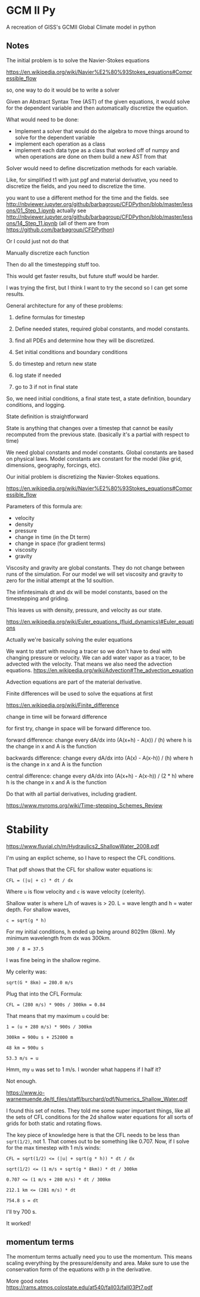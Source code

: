 # GCM II Py

A recreation of GISS's GCMII Global Climate model in python

## Notes

The initial problem is to solve the Navier-Stokes equations

https://en.wikipedia.org/wiki/Navier%E2%80%93Stokes_equations#Compressible_flow

so, one way to do it would be to write a solver

Given an Abstract Syntax Tree (AST) of the given equations, it would solve for the
dependent variable and then automatically discretize the equation.

What would need to be done:
* Implement a solver that would do the algebra to move things around to solve 
    for the dependent variable
* implement each operation as a class
* implement each data type as a class that worked off of numpy and when 
    operations are done on them build a new AST from that

Solver would need to define discretization methods for each variable.

Like, for simplified t1 with just pgf and material derivative, you need to discretize the fields, and you need to discretize the time. 

you want to use a different method for the time and the fields. 
see http://nbviewer.jupyter.org/github/barbagroup/CFDPython/blob/master/lessons/01_Step_1.ipynb
actually see http://nbviewer.jupyter.org/github/barbagroup/CFDPython/blob/master/lessons/14_Step_11.ipynb
(all of them are from https://github.com/barbagroup/CFDPython)


Or I could just not do that

Manually discretize each function

Then do all the timestepping stuff too.

This would get faster results, but future stuff would be harder.

I was trying the first, but I think I want to try the second so I can get some
results.

General architecture for any of these problems:

1. define formulas for timestep

2. Define needed states, required global constants, and model constants.

3. find all PDEs and determine how they will be discretized.

4. Set initial conditions and boundary conditions

5. do timestep and return new state

6. log state if needed

7. go to 3 if not in final state


So, we need initial conditions, a final state test, a state definition, boundary conditions, and logging.

State definition is straightforward

State is anything that changes over a timestep that cannot be easily recomputed from the previous state.
(basically it's a partial with respect to time)

We need global constants and model constants. Global constants are based on physical laws. Model constants are constant for the model (like grid, dimensions, geography, forcings, etc).

Our initial problem is discretizing the Navier-Stokes equations.

https://en.wikipedia.org/wiki/Navier%E2%80%93Stokes_equations#Compressible_flow

Parameters of this formula are: 
* velocity
* density
* pressure
* change in time (in the Dt term)
* change in space (for gradient terms)
* viscosity
* gravity

Viscosity and gravity are global constants. They do not change between runs of the simulation.
For our model we will set viscosity and gravity to zero for the initial attempt at the 1d soultion.

The infintesimals dt and dx will be model constants, based on the timestepping and griding.

This leaves us with density, pressure, and velocity as our state.

https://en.wikipedia.org/wiki/Euler_equations_(fluid_dynamics)#Euler_equations

Actually we're basically solving the euler equations

We want to start with moving a tracer so we don't have to deal with changing pressure or velocity. 
We can add water vapor as a tracer, to be advected with the velocity.
That means we also need the advection equations.
https://en.wikipedia.org/wiki/Advection#The_advection_equation

Advection equations are part of the material derivative.

Finite differences will be used to solve the equations at first

https://en.wikipedia.org/wiki/Finite_difference

change in time will be forward difference

for first try, change in space will be forward difference too.

forward difference: change every dA/dx into (A(x+h) - A(x)) / (h) where h is the change in x and A is the function

backwards difference: change every dA/dx into (A(x) - A(x-h)) / (h) where h is the change in x and A is the function

central difference: change every dA/dx into (A(x+h) - A(x-h)) / (2 * h) where h is the change in x and A is the function


Do that with all partial derivatives, including gradient.




https://www.myroms.org/wiki/Time-stepping_Schemes_Review





# Stability

https://www.fluvial.ch/m/Hydraulics2_ShallowWater_2008.pdf

I'm using an explict scheme, so I have to respect the CFL conditions.

That pdf shows that the CFL for shallow water equations is:

```
CFL = (|u| + c) * dt / dx
```

Where `u` is flow velocity and `c` is wave velocity (celerity).

Shallow water is where L/h of waves is > 20.
L = wave length and h = water depth.
For shallow waves, 

```
c = sqrt(g * h)
```

For my initial conditions, h ended up being around 8029m (8km).
My minimum wavelength from dx was 300km.
```
300 / 8 = 37.5
```
I was fine being in the shallow regime.

My celerity was:
```
sqrt(G * 8km) = 280.0 m/s
```

Plug that into the CFL Formula:
```
CFL = (280 m/s) * 900s / 300km = 0.84
```

That means that my maximum `u` could be:

```
1 = (u + 280 m/s) * 900s / 300km

300km = 900u s + 252000 m

48 km = 900u s

53.3 m/s = u
```

Hmm, my `u` was set to 1 m/s. I wonder what happens if I half it?

Not enough.

https://www.io-warnemuende.de/tl_files/staff/burchard/pdf/Numerics_Shallow_Water.pdf

I found this set of notes. They told me some super important things, like all
the sets of CFL conditions for the 2d shallow water equations for all sorts of 
grids for both static and rotating flows.

The key piece of knowledge here is that the CFL needs to be less than `sqrt(1/2)`, not 1.
That comes out to be something like 0.707.
Now, if I solve for the max timestep with 1 m/s winds:

```
CFL = sqrt(1/2) <= (|u| + sqrt(g * h)) * dt / dx

sqrt(1/2) <= (1 m/s + sqrt(g * 8km)) * dt / 300km

0.707 <= (1 m/s + 280 m/s) * dt / 300km

212.1 km <= (281 m/s) * dt 

754.8 s = dt
```

I'll try 700 s.

It worked!

## momentum terms

The momentum terms actually need you to use the momentum.
This means scaling everything by the pressure/density and area.
Make sure to use the conservation form of the equations with p in the derivative.





More good notes
https://rams.atmos.colostate.edu/at540/fall03/fall03Pt7.pdf


